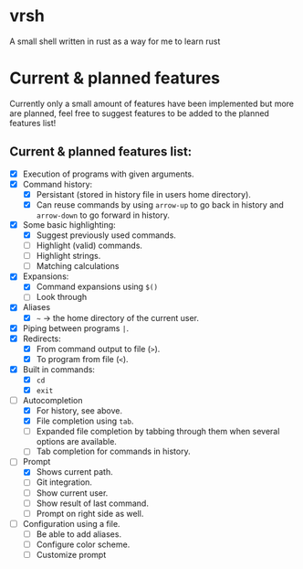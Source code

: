 # vrsh
A small shell written in rust as a way for me to learn rust

# Current & planned features
Currently only a small amount of features have been implemented but more are planned, feel free to suggest features to be added to the planned features list!

## Current & planned features list:
 - [x] Execution of programs with given arguments.
 - [x] Command history:
   - [x] Persistant (stored in history file in users home directory).
   - [x] Can reuse commands by using `arrow-up` to go back in history and `arrow-down` to go forward in history.
 - [x] Some basic highlighting:
   - [x] Suggest previously used commands.
   - [ ] Highlight (valid) commands.
   - [ ] Highlight strings.
   - [ ] Matching calculations
 - [x] Expansions:
   - [x] Command expansions using `$()`
   - [ ] Look through 
 - [x] Aliases
   - [x] `~` -> the home directory of the current user.
 - [x] Piping between programs `|`.
 - [x] Redirects:
   - [x] From command output to file (`>`).
   - [x] To program from file (`<`).
 - [x] Built in commands:
   - [x] `cd`
   - [x] `exit`
 - [ ] Autocompletion
   - [x] For history, see above.
   - [x] File completion using `tab`.
   - [ ] Expanded file completion by tabbing through them when several options are available.
   - [ ] Tab completion for commands in history.
 - [ ] Prompt
   - [x] Shows current path.
   - [ ] Git integration.
   - [ ] Show current user.
   - [ ] Show result of last command.
   - [ ] Prompt on right side as well.
 - [ ] Configuration using a file.
   - [ ] Be able to add aliases.
   - [ ] Configure color scheme.
   - [ ] Customize prompt
